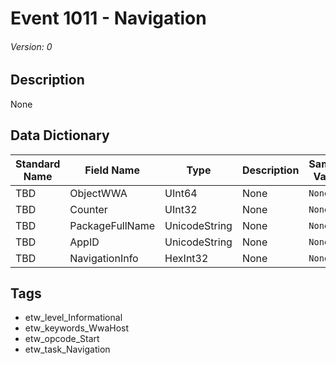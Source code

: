 # Event 1011 - Navigation
###### Version: 0

## Description
None

## Data Dictionary
|Standard Name|Field Name|Type|Description|Sample Value|
|---|---|---|---|---|
|TBD|ObjectWWA|UInt64|None|`None`|
|TBD|Counter|UInt32|None|`None`|
|TBD|PackageFullName|UnicodeString|None|`None`|
|TBD|AppID|UnicodeString|None|`None`|
|TBD|NavigationInfo|HexInt32|None|`None`|

## Tags
* etw_level_Informational
* etw_keywords_WwaHost
* etw_opcode_Start
* etw_task_Navigation